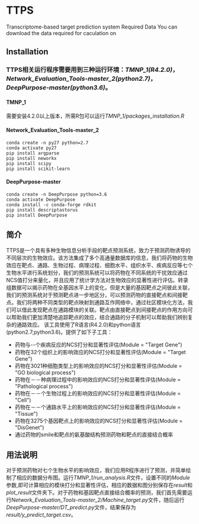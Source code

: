 # TTPS
Transcriptome-based target prediction system
Required Data
You can download the data required for caculation on 
## Installation
### TTPS相关运行程序需要用到三种运行环境：*TMNP_1(R4.2.0)*，*Network_Evaluation_Tools-master_2(python2.7)*，*DeepPurpose-master(python3.6)*。
#### TMNP_1 
需要安装4.2.0以上版本，所需R包可以运行*TMNP_1/packages_installation.R*
#### Network_Evaluation_Tools-master_2
```
conda create -n py27 python=2.7
conda activate py27
pip install argparse
pip install neworkx
pip install scipy
pip install scikit-learn
```
#### DeepPurpose-master
```
conda create -n DeepPurpose python=3.6
conda activate DeepPurpose
conda install -c conda-forge rdkit
pip install descriptastorus 
pip install DeepPurpose
```


## 简介
TTPS是一个具有多种生物信息分析手段的靶点预测系统，致力于预测药物诱导的不同层次的生物效应。该方法集成了多个高通量数据库的信息，我们将药物的生物效应在靶点、通路、生物过程、病理过程、细胞水平、组织水平、疾病反应等七个生物水平进行系统划分，我们的预测系统可以将药物在不同系统的干扰效应通过NCS值打分来量化，并且应用了统计学方法对生物效应的显著性进行评估。转录组数据可以揭示药物在全基因水平上的变化，但是大量的基因靶点之间彼此关联，我们的预测系统对于预测靶点进一步地区分，可以预测药物的直接靶点和间接靶点。我们将两种不同类型的靶点映射到通路互作网络中，通过社区模块化方法，我们可以借此发现靶点在通路模块的关联。靶点由直接靶点到间接靶点的作用方向可以帮助我们更加清楚地追踪靶点的效应，结合通路的分子机制可以帮助我们辨别复杂的通路效应。
该工具使用了R语言(R4.2.0)和python语言(python2.7;python3.6)。提供了如下子工具：
* 药物与--个疾病反应的NCS打分和显著性评估(Module = "Target Gene")
* 药物在32个组织上的影响效应的NCS打分和显著性评估(Module = "Target Gene")
* 药物在3021种细胞类型上的影响效应的NCS打分和显著性评估(Module = "GO biological process")
* 药物在－－种病理过程中的影响效应的NCS打分和显著性评估(Module = "Pathological process")
* 药物在－－个生物过程上的影响效应的NCS打分和显著性评估(Module = "Cell")
* 药物在－－个通路水平上的影响效应的NCS打分和显著性评估(Module = "Tissue")
* 药物在3275个基因靶点上的影响效应的NCS打分和显著性评估(Module = "DisGenet")
* 通过药物的smile和靶点的氨基酸结构预测药物和靶点的直接结合概率


## 用法说明
对于预测药物对七个生物水平的影响效应，我们应用R程序进行了预测，并简单绘制了相应的数据分布图。运行*TMNP_1/run_analysis.R*文件，设置不同的*Module*参数,即可计算相应的模块打分和显著性评估，相应的数据和图分别保存在*result*和*plot_result*文件夹下。对于药物和基因靶点直接结合概率的预测，我们首先需要运行*Network_Evaluation_Tools-master_2/Machine_target.py*文件，随后运行*DeepPurpose-master/DT_predict.py*文件，结果保存为*result/y_predict_target.csv*。
